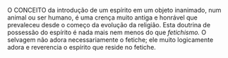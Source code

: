 ﻿O CONCEITO da introdução de um espírito em um objeto inanimado, num animal ou ser humano, é uma crença muito antiga e honrável que prevaleceu desde o começo da evolução da religião. Esta doutrina de possessão do espírito é nada mais nem menos do que *fetichismo.* O selvagem não adora necessariamente o fetiche; ele muito logicamente adora e reverencia o espírito que reside no fetiche.
